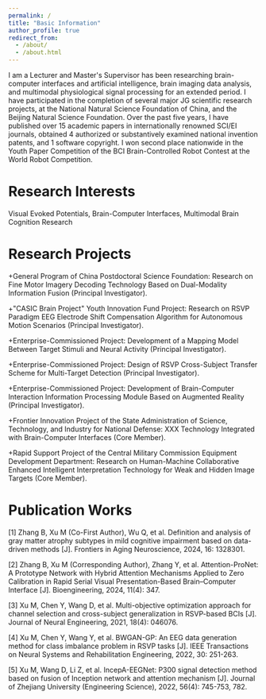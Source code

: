 ```yaml
---
permalink: /
title: "Basic Information"
author_profile: true
redirect_from: 
  - /about/
  - /about.html
---
```


I am a Lecturer and Master's Supervisor has been researching brain-computer interfaces and artificial intelligence, brain imaging data analysis, and multimodal physiological signal processing for an extended period. I have participated in the completion of several major JG scientific research projects, at the National Natural Science Foundation of China, and the Beijing Natural Science Foundation. Over the past five years, I have published over 15 academic papers in internationally renowned SCI/EI journals, obtained 4 authorized or substantively examined national invention patents, and 1 software copyright. I won second place nationwide in the Youth Paper Competition of the BCI Brain-Controlled Robot Contest at the World Robot Competition.

Research Interests
======
Visual Evoked Potentials, Brain-Computer Interfaces, Multimodal Brain Cognition Research

Research Projects
======
+General Program of China Postdoctoral Science Foundation: Research on Fine Motor Imagery Decoding Technology Based on Dual-Modality Information Fusion (Principal Investigator).

+"CASIC Brain Project" Youth Innovation Fund Project: Research on RSVP Paradigm EEG Electrode Shift Compensation Algorithm for Autonomous Motion Scenarios (Principal Investigator).

+Enterprise-Commissioned Project: Development of a Mapping Model Between Target Stimuli and Neural Activity (Principal Investigator).

+Enterprise-Commissioned Project: Design of RSVP Cross-Subject Transfer Scheme for Multi-Target Detection (Principal Investigator).

+Enterprise-Commissioned Project: Development of Brain-Computer Interaction Information Processing Module Based on Augmented Reality (Principal Investigator).

+Frontier Innovation Project of the State Administration of Science, Technology, and Industry for National Defense: XXX Technology Integrated with Brain-Computer Interfaces (Core Member).

+Rapid Support Project of the Central Military Commission Equipment Development Department: Research on Human-Machine Collaborative Enhanced Intelligent Interpretation Technology for Weak and Hidden Image Targets (Core Member).

Publication Works
======
[1] Zhang B, Xu M (Co-First Author), Wu Q, et al. Definition and analysis of gray matter atrophy subtypes in mild cognitive impairment based on data-driven methods [J]. Frontiers in Aging Neuroscience, 2024, 16: 1328301.

[2] Zhang B, Xu M (Corresponding Author), Zhang Y, et al. Attention-ProNet: A Prototype Network with Hybrid Attention Mechanisms Applied to Zero Calibration in Rapid Serial Visual Presentation-Based Brain–Computer Interface [J]. Bioengineering, 2024, 11(4): 347.

[3] Xu M, Chen Y, Wang D, et al. Multi-objective optimization approach for channel selection and cross-subject generalization in RSVP-based BCIs [J]. Journal of Neural Engineering, 2021, 18(4): 046076.

[4] Xu M, Chen Y, Wang Y, et al. BWGAN-GP: An EEG data generation method for class imbalance problem in RSVP tasks [J]. IEEE Transactions on Neural Systems and Rehabilitation Engineering, 2022, 30: 251-263.

[5] Xu M, Wang D, Li Z, et al. IncepA-EEGNet: P300 signal detection method based on fusion of Inception network and attention mechanism [J]. Journal of Zhejiang University (Engineering Science), 2022, 56(4): 745-753, 782.



